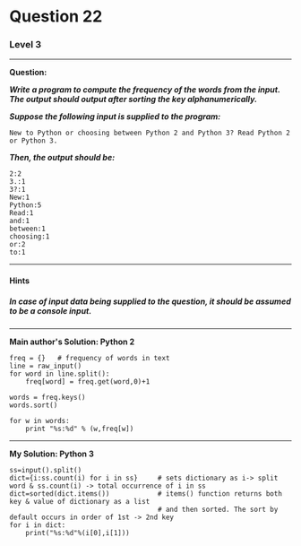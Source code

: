 # Question 22
### Level 3
--------------------

**Question:**

***Write a program to compute the frequency of the words from the input. The output should output after sorting the key alphanumerically.***

***Suppose the following input is supplied to the program:***

```New to Python or choosing between Python 2 and Python 3? Read Python 2 or Python 3.```

***Then, the output should be:***
```
2:2
3.:1
3?:1
New:1
Python:5
Read:1
and:1
between:1
choosing:1
or:2
to:1
```

----------------------
#### Hints
##### In case of input data being supplied to the question, it should be assumed to be a console input.

-------------------
**Main author's Solution: Python 2**
```
freq = {}   # frequency of words in text
line = raw_input()
for word in line.split():
    freq[word] = freq.get(word,0)+1

words = freq.keys()
words.sort()

for w in words:
    print "%s:%d" % (w,freq[w])
```
----------------
**My Solution: Python 3**
```
ss=input().split()
dict={i:ss.count(i) for i in ss}     # sets dictionary as i-> split word & ss.count(i) -> total occurrence of i in ss
dict=sorted(dict.items())            # items() function returns both key & value of dictionary as a list
                                     # and then sorted. The sort by default occurs in order of 1st -> 2nd key
for i in dict:
    print("%s:%d"%(i[0],i[1]))       
```
